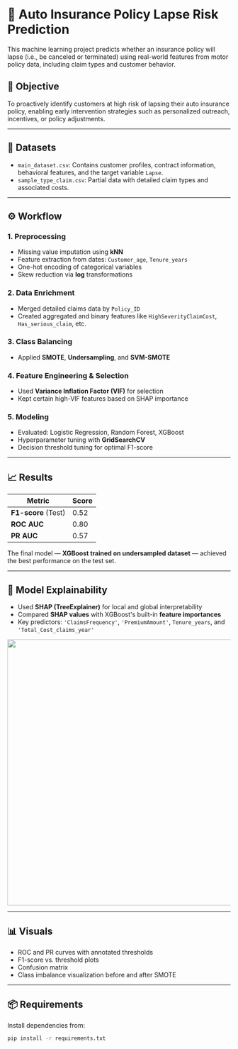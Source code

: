# 🚗 Auto Insurance Policy Lapse Risk Prediction
This machine learning project predicts whether an insurance policy will lapse (i.e., be canceled or terminated) using real-world features from motor policy data, including claim types and customer behavior.

## 📌 Objective
To proactively identify customers at high risk of lapsing their auto insurance policy, enabling early intervention strategies such as personalized outreach, incentives, or policy adjustments.

---

## 📂 Datasets
- `main_dataset.csv`: Contains customer profiles, contract information, behavioral features, and the target variable `Lapse`.
- `sample_type_claim.csv`: Partial data with detailed claim types and associated costs.

---

## ⚙️ Workflow

### 1. Preprocessing
- Missing value imputation using **kNN**
- Feature extraction from dates: `Customer_age`, `Tenure_years`
- One-hot encoding of categorical variables
- Skew reduction via **log** transformations

### 2. Data Enrichment
- Merged detailed claims data by `Policy_ID`
- Created aggregated and binary features like `HighSeverityClaimCost`, `Has_serious_claim`, etc.

### 3. Class Balancing
- Applied **SMOTE**, **Undersampling**, and **SVM-SMOTE**

### 4. Feature Engineering & Selection
- Used **Variance Inflation Factor (VIF)** for selection
- Kept certain high-VIF features based on SHAP importance

### 5. Modeling
- Evaluated: Logistic Regression, Random Forest, XGBoost
- Hyperparameter tuning with **GridSearchCV**
- Decision threshold tuning for optimal F1-score

---

## 📈 Results

| Metric     | Score  |
|------------|--------|
| **F1-score** (Test) | 0.52 |
| **ROC AUC**         | 0.80 |
| **PR AUC**          | 0.57 |

The final model — **XGBoost trained on undersampled dataset** — achieved the best performance on the test set.

---

## 🧠 Model Explainability
- Used **SHAP (TreeExplainer)** for local and global interpretability
- Compared **SHAP values** with XGBoost's built-in **feature importances**
- Key predictors: `'ClaimsFrequency'`, `'PremiumAmount'`, `Tenure_years`, and `'Total_Cost_claims_year'`

<p align="center">
  <img src="outputs/feature_importance_comparison.png" width="600"/>
</p>

---

## 📊 Visuals
- ROC and PR curves with annotated thresholds
- F1-score vs. threshold plots
- Confusion matrix
- Class imbalance visualization before and after SMOTE

---

## 📦 Requirements

Install dependencies from:

```bash
pip install -r requirements.txt
